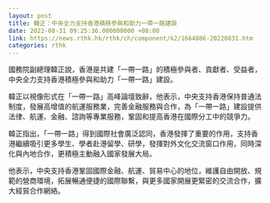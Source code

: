 ```yaml
---
layout: post
title: 韓正：中央全力支持香港積極參與和助力一帶一路建設
date: 2022-08-31 09:25:36.000000000 +08:00
link: https://news.rthk.hk/rthk/ch/component/k2/1664886-20220831.htm
categories: rthk
---
```


國務院副總理韓正說，香港是共建「一帶一路」的積極參與者、貢獻者、受益者，中央全力支持香港積極參與和助力「一帶一路」建設。

韓正以視像形式在「一帶一路」高峰論壇致辭，他表示，中央支持香港保持普通法制度，發展高增值的航運服務業，完善金融服務與合作，為「一帶一路」建設提供法律、航運、金融、諮詢等專業服務，鞏固和提高香港在國際分工中的競爭力。

韓正指出，「一帶一路」得到國際社會廣泛認同，香港發揮了重要的作用，支持香港繼續吸引更多學生、學者赴港留學、研學，發揮對外文化交流窗口作用，同時深化與內地合作，更積極主動融入國家發展大局。

他表示，中央支持香港鞏固國際金融、航運、貿易中心的地位，維護自由開放、規範的營商環境，拓展暢通便捷的國際聯繫，與更多國家開展更緊密的交流合作，擴大經貿合作網絡。
